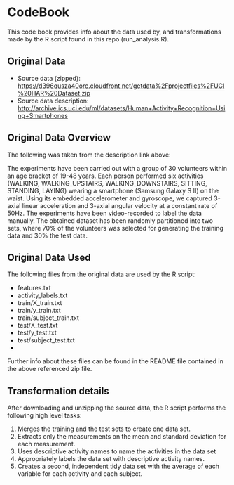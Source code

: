 # CodeBook

This code book provides info about the data used by, and transformations made by the R script found in this repo (run_analysis.R).

## Original Data
* Source data (zipped): https://d396qusza40orc.cloudfront.net/getdata%2Fprojectfiles%2FUCI%20HAR%20Dataset.zip
* Source data description: http://archive.ics.uci.edu/ml/datasets/Human+Activity+Recognition+Using+Smartphones

## Original Data Overview
The following was taken from the description link above:

The experiments have been carried out with a group of 30 volunteers within an age bracket of 19-48 years. Each person performed six activities (WALKING, WALKING_UPSTAIRS, WALKING_DOWNSTAIRS, SITTING, STANDING, LAYING) wearing a smartphone (Samsung Galaxy S II) on the waist. Using its embedded accelerometer and gyroscope, we captured 3-axial linear acceleration and 3-axial angular velocity at a constant rate of 50Hz. The experiments have been video-recorded to label the data manually. The obtained dataset has been randomly partitioned into two sets, where 70% of the volunteers was selected for generating the training data and 30% the test data. 

## Original Data Used

The following files from the original data are used by the R script:
- features.txt
- activity_labels.txt
- train/X_train.txt
- train/y_train.txt
- train/subject_train.txt
- test/X_test.txt
- test/y_test.txt
- test/subject_test.txt
- 
Further info about these files can be found in the README file contained in the above referenced zip file.

## Transformation details

After downloading and unzipping the source data, the R script performs the following high level tasks:

1. Merges the training and the test sets to create one data set.
2. Extracts only the measurements on the mean and standard deviation for each measurement.
3. Uses descriptive activity names to name the activities in the data set
4. Appropriately labels the data set with descriptive activity names.
5. Creates a second, independent tidy data set with the average of each variable for each activity and each subject.

